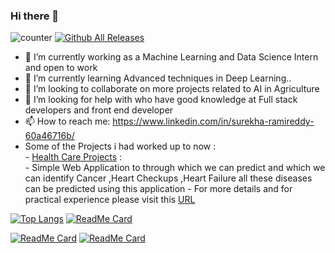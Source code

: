 ### Hi there 👋

![counter](https://komarev.com/ghpvc/?username=surekha-honey&color=orange)
[![Github All Releases](https://img.shields.io/github/downloads/atom/atom/total.svg)]()


- 🔭 I’m currently working as a Machine Learning and Data Science Intern and open to work 
- 🌱 I’m currently learning Advanced techniques in Deep Learning..
- 👯 I’m looking to collaborate on more projects related to AI in Agriculture
- 🤔 I’m looking for help with who have good knowledge at Full stack developers and front end developer
- 📫 How to reach me: https://www.linkedin.com/in/surekha-ramireddy-60a46716b/
- Some of the Projects i had worked up to now :<br>
      - [Health Care Projects](https://heartdiseasesprediction.herokuapp.com/) :<br>
          - Simple Web Application to through which we can predict and which we can identify Cancer ,Heart Checkups ,Heart Failure all these diseases can be predicted using this application 
          - For more details and for practical experience please visit this [URL](https://heartdiseasesprediction.herokuapp.com/)
  
[![Top Langs](https://github-readme-stats.vercel.app/api/top-langs/?username=Surekha-honey&layout=compact)](https://github.com/Surekha-honey/github-readme-stats)
[![ReadMe Card](https://github-readme-stats.vercel.app/api/pin/?username=Surekha-honey&repo=github-readme-stats)](https://github.com/Surekha-honey/github-readme-stats)   
 
[![ReadMe Card](https://github-readme-stats.vercel.app/api/pin/?username=Surekha-honey&repo=Time-series-Forecasts)](https://github.com/Surekha-honey/Time-series-Forecasts)
[![ReadMe Card](https://github-readme-stats.vercel.app/api/pin/?username=Surekha-honey&repo=Restraunt-Food-Cost-Prediction)](https://github.com/Surekha-honey/Restraunt-food-cost-prediction)
